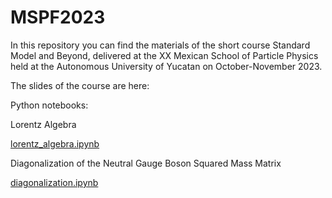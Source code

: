 # MSPF2023

In this repository you can find the materials of the short course Standard Model and Beyond, delivered at the XX Mexican School of Particle Physics held at the Autonomous University of Yucatan on October-November 2023.

The slides of the course are here:


Python notebooks:

Lorentz Algebra

[lorentz_algebra.ipynb](https://github.com/Vaquera-Araujo/MSPF2023/blob/main/lorentz_algebra.ipynb)

Diagonalization of the Neutral Gauge Boson Squared Mass Matrix

[diagonalization.ipynb](https://github.com/Vaquera-Araujo/MSPF2023/blob/main/diagonalization.ipynb)
